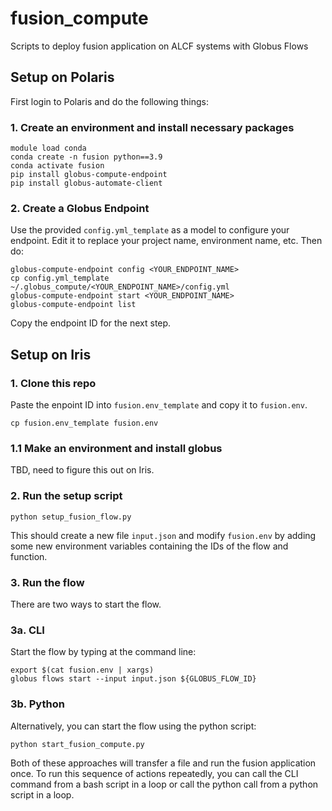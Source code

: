 # fusion_compute
Scripts to deploy fusion application on ALCF systems with Globus Flows

## Setup on Polaris
First login to Polaris and do the following things:
### 1. Create an environment and install necessary packages
```
module load conda
conda create -n fusion python==3.9
conda activate fusion
pip install globus-compute-endpoint
pip install globus-automate-client
```
### 2. Create a Globus Endpoint
Use the provided `config.yml_template` as a model to configure your endpoint. Edit it to replace your project name, environment name, etc.  Then do:

```
globus-compute-endpoint config <YOUR_ENDPOINT_NAME>
cp config.yml_template ~/.globus_compute/<YOUR_ENDPOINT_NAME>/config.yml
globus-compute-endpoint start <YOUR_ENDPOINT_NAME>
globus-compute-endpoint list
```

Copy the endpoint ID for the next step.

## Setup on Iris
### 1. Clone this repo
Paste the enpoint ID into `fusion.env_template` and copy it to `fusion.env`.

```
cp fusion.env_template fusion.env
```
### 1.1 Make an environment and install globus
TBD, need to figure this out on Iris.

### 2. Run the setup script
```
python setup_fusion_flow.py
```

This should create a new file `input.json` and modify `fusion.env` by adding some new environment variables containing the IDs of the flow and function.

### 3. Run the flow
There are two ways to start the flow.
### 3a. CLI
Start the flow by typing at the command line:
```
export $(cat fusion.env | xargs)
globus flows start --input input.json ${GLOBUS_FLOW_ID}
```
### 3b. Python
Alternatively, you can start the flow using the python script:
```
python start_fusion_compute.py
```

Both of these approaches will transfer a file and run the fusion application once.  To run this sequence of actions repeatedly, you can call the CLI command from a bash script in a loop or call the python call from a python script in a loop.
